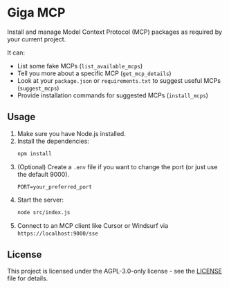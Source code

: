 # Giga MCP

Install and manage Model Context Protocol (MCP) packages as required by your current project.

It can:

* List some fake MCPs (`list_available_mcps`)
* Tell you more about a specific MCP (`get_mcp_details`)
* Look at your `package.json` or `requirements.txt` to suggest useful MCPs (`suggest_mcps`)
* Provide installation commands for suggested MCPs (`install_mcps`)

## Usage

1.  Make sure you have Node.js installed.
2.  Install the dependencies:
    ```bash
    npm install
    ```
3.  (Optional) Create a `.env` file if you want to change the port (or just use the default 9000).
    ```
    PORT=your_preferred_port
    ```
4.  Start the server:
    ```bash
    node src/index.js
    ```
5.  Connect to an MCP client like Cursor or Windsurf via `https://localhost:9000/sse`

## License

This project is licensed under the AGPL-3.0-only license - see the [LICENSE](LICENSE) file for details.
